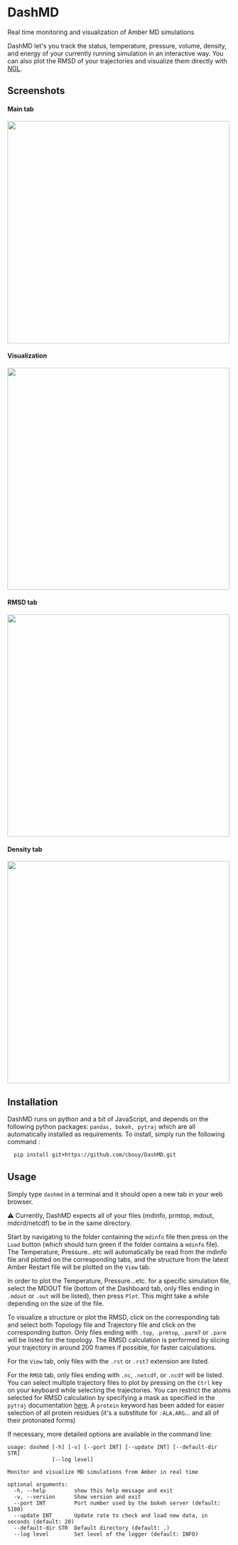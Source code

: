 # DashMD

Real time monitoring and visualization of Amber MD simulations

DashMD let's you track the status, temperature, pressure, volume, density, and energy of your currently running simulation in an interactive way.
You can also plot the RMSD of your trajectories and visualize them directly with [NGL](https://github.com/arose/ngl).

## Screenshots

#### Main tab
<img src="https://user-images.githubusercontent.com/27850535/71206876-f3981500-22a5-11ea-9a33-2c394872eb50.png" width=500>

#### Visualization
<img src="https://user-images.githubusercontent.com/27850535/71206898-001c6d80-22a6-11ea-8efe-2551cbd4b06d.png" width=500>

#### RMSD tab
<img src="https://user-images.githubusercontent.com/27850535/71206907-06aae500-22a6-11ea-8707-35c85c74fc4a.png" width=500>

#### Density tab
<img src="https://user-images.githubusercontent.com/27850535/71206923-0c082f80-22a6-11ea-95c8-f2ed11dd53dc.png" width=500>

## Installation

DashMD runs on python and a bit of JavaScript, and depends on the following python packages: `pandas, bokeh, pytraj` which are all automatically installed as requirements. To install, simply run the following command :

```bash
  pip install git+https://github.com/cbouy/DashMD.git
```

## Usage

Simply type `dashmd` in a terminal and it should open a new tab in your web browser.

:warning: Currently, DashMD expects all of your files (mdinfo, prmtop, mdout, mdcrd/netcdf) to be in the same directory.

Start by navigating to the folder containing the `mdinfo` file then press on the `Load` button (which should turn green if the folder contains a `mdinfo` file). The Temperature, Pressure...etc will automatically be read from the mdinfo file and plotted on the corresponding tabs, and the structure from the latest Amber Restart file will be plotted on the `View` tab.

In order to plot the Temperature, Pressure...etc. for a specific simulation file, select the MDOUT file (bottom of the Dashboard tab, only files ending in `.mdout` or `.out` will be listed), then press `Plot`. This might take a while depending on the size of the file.

To visualize a structure or plot the RMSD, click on the corresponding tab and select both Topology file and Trajectory file and click on the corresponding button. Only files ending with `.top`, `.prmtop`, `.parm7` or `.parm` will be listed for the topology. The RMSD calculation is performed by slicing your trajectory in around 200 frames if possible, for faster calculations.

For the `View` tab, only files with the `.rst` or `.rst7` extension are listed.

For the `RMSD` tab, only files ending with `.nc`, `.netcdf`, or `.ncdf` will be listed.
You can select multiple trajectory files to plot by pressing on the `Ctrl` key on your keyboard while selecting the trajectories.
You can restrict the atoms selected for RMSD calculation by specifying a mask as specified in the `pytraj` documentation [here](https://amber-md.github.io/pytraj/latest/atom_mask_selection.html). A `protein` keyword has been added for easier selection of all protein residues (it's a substitute for `:ALA,ARG`... and all of their protonated forms)

If necessary, more detailed options are available in the command line:
```
usage: dashmd [-h] [-v] [--port INT] [--update INT] [--default-dir STR]
              [--log level]

Monitor and visualize MD simulations from Amber in real time

optional arguments:
  -h, --help         show this help message and exit
  -v, --version      Show version and exit
  --port INT         Port number used by the bokeh server (default: 5100)
  --update INT       Update rate to check and load new data, in seconds (default: 20)
  --default-dir STR  Default directory (default: .)
  --log level        Set level of the logger (default: INFO)
```
